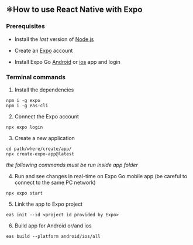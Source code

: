 ## ⚛️How to use React Native with Expo

### Prerequisites

- Install the *last* version of [Node.js](https://nodejs.org/)

- Create an [Expo](https://expo.dev/) account

- Install Expo Go [Android](https://play.google.com/store/apps/details?id=host.exp.exponent) or [ios](https://apps.apple.com/it/app/expo-go/id982107779) app and login

### Terminal commands

1. Install the dependencies

```
npm i -g expo
npm i -g eas-cli
```

2. Connect the Expo account

```
npx expo login
```

3. Create a new application

```
cd path/where/create/app/
npx create-expo-app@latest
```

*the following commands must be run inside app folder*

4. Run and see changes in real-time on Expo Go mobile app (be careful to connect to the same PC network)

```
npx expo start
```

5. Link the app to Expo project
```
eas init --id <project id provided by Expo>
```

6. Build app for Android or/and ios
```
eas build --platform android/ios/all
```
